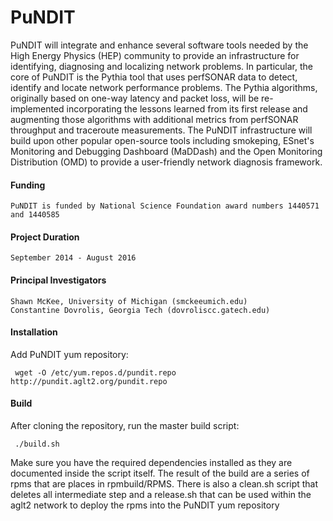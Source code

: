 PuNDIT
======


PuNDIT will integrate and enhance several software tools needed by the High Energy Physics (HEP) community to provide an infrastructure for identifying, diagnosing and localizing network problems. In particular, the core of PuNDIT is the Pythia tool that uses perfSONAR data to detect, identify and locate network performance problems. The Pythia algorithms, originally based on one-way latency and packet loss, will be re-implemented incorporating the lessons learned from its first release and augmenting those algorithms with additional metrics from perfSONAR throughput and traceroute measurements.  The PuNDIT infrastructure will build upon other popular open-source tools including smokeping, ESnet's Monitoring and Debugging Dashboard (MaDDash) and the Open Monitoring Distribution (OMD) to provide a user-friendly network diagnosis framework.


#### Funding ####

    PuNDIT is funded by National Science Foundation award numbers 1440571 and 1440585

#### Project Duration ####

    September 2014 - August 2016

#### Principal Investigators ####

    Shawn McKee, University of Michigan (smckeeumich.edu)
    Constantine Dovrolis, Georgia Tech (dovroliscc.gatech.edu)

#### Installation ####

Add PuNDIT yum repository:

     wget -O /etc/yum.repos.d/pundit.repo http://pundit.aglt2.org/pundit.repo

#### Build ####

After cloning the repository, run the master build script:

     ./build.sh

Make sure you have the required dependencies installed as they are documented inside the script itself. The result of the build are a series of rpms that are places in rpmbuild/RPMS. There is also a clean.sh script that deletes all intermediate step and a release.sh that can be used within the aglt2 network to deploy the rpms into the PuNDIT yum repository
